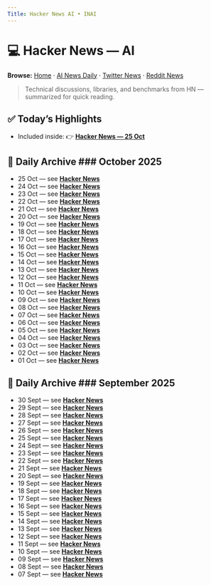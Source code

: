 ```yaml
---
Title: Hacker News AI • INAI
---
```


# 💻 Hacker News — AI

**Browse:** [Home](index.md) · [AI News Daily](news.md) · [Twitter News](twitter-news.md) · [Reddit News](reddit-news.md)

> Technical discussions, libraries, and benchmarks from HN — summarized for quick reading.

## ✅ Today’s Highlights
- Included inside: 👉 **[Hacker News — 25 Oct](hacker-news/2025/2025-10-25.md)**

## 📅 Daily Archive ### October 2025
- 25 Oct — see **[Hacker News](hacker-news/2025/2025-10-25.md)**
- 24 Oct — see **[Hacker News](hacker-news/2025/2025-10-24.md)**
- 23 Oct — see **[Hacker News](hacker-news/2025/2025-10-23.md)**
- 22 Oct — see **[Hacker News](hacker-news/2025/2025-10-22.md)**
- 21 Oct — see **[Hacker News](hacker-news/2025/2025-10-21.md)**
- 20 Oct — see **[Hacker News](hacker-news/2025/2025-10-20.md)**
- 19 Oct — see **[Hacker News](hacker-news/2025/2025-10-19.md)**
- 18 Oct — see **[Hacker News](hacker-news/2025/2025-10-18.md)**
- 17 Oct — see **[Hacker News](hacker-news/2025/2025-10-17.md)**
- 16 Oct — see **[Hacker News](hacker-news/2025/2025-10-16.md)**
- 15 Oct — see **[Hacker News](hacker-news/2025/2025-10-15.md)**
- 14 Oct — see **[Hacker News](hacker-news/2025/2025-10-14.md)**
- 13 Oct — see **[Hacker News](hacker-news/2025/2025-10-13.md)**
- 12 Oct — see **[Hacker News](hacker-news/2025/2025-10-12.md)**
- 11 Oct — see **[Hacker News](hacker-news/2025/2025-10-11.md)**
- 10 Oct — see **[Hacker News](hacker-news/2025/2025-10-10.md)**
- 09 Oct — see **[Hacker News](hacker-news/2025/2025-10-09.md)**
- 08 Oct — see **[Hacker News](hacker-news/2025/2025-10-08.md)**
- 07 Oct — see **[Hacker News](hacker-news/2025/2025-10-07.md)**
- 06 Oct — see **[Hacker News](hacker-news/2025/2025-10-06.md)**
- 05 Oct — see **[Hacker News](hacker-news/2025/2025-10-05.md)**
- 04 Oct — see **[Hacker News](hacker-news/2025/2025-10-04.md)**
- 03 Oct — see **[Hacker News](hacker-news/2025/2025-10-03.md)**
- 02 Oct — see **[Hacker News](hacker-news/2025/2025-10-02.md)**
- 01 Oct — see **[Hacker News](hacker-news/2025/2025-10-01.md)**

## 📅 Daily Archive ### September 2025
- 30 Sept — see **[Hacker News](hacker-news/2025/2025-09-30.md)**
- 29 Sept — see **[Hacker News](hacker-news/2025/2025-09-29.md)**
- 28 Sept — see **[Hacker News](hacker-news/2025/2025-09-28.md)**
- 27 Sept — see **[Hacker News](hacker-news/2025/2025-09-27.md)**
- 26 Sept — see **[Hacker News](hacker-news/2025/2025-09-26.md)**
- 25 Sept — see **[Hacker News](hacker-news/2025/2025-09-25.md)**
- 24 Sept — see **[Hacker News](hacker-news/2025/2025-09-24.md)**
- 23 Sept — see **[Hacker News](hacker-news/2025/2025-09-23.md)**
- 22 Sept — see **[Hacker News](hacker-news/2025/2025-09-22.md)**
- 21 Sept — see **[Hacker News](hacker-news/2025/2025-09-21.md)**
- 20 Sept — see **[Hacker News](hacker-news/2025/2025-09-20.md)**
- 19 Sept — see **[Hacker News](hacker-news/2025/2025-09-19.md)**
- 18 Sept — see **[Hacker News](hacker-news/2025/2025-09-18.md)**
- 17 Sept — see **[Hacker News](hacker-news/2025/2025-09-17.md)**
- 16 Sept — see **[Hacker News](hacker-news/2025/2025-09-16.md)**
- 15 Sept — see **[Hacker News](hacker-news/2025/2025-09-15.md)**
- 14 Sept — see **[Hacker News](hacker-news/2025/2025-09-14.md)**
- 13 Sept — see **[Hacker News](hacker-news/2025/2025-09-13.md)**
- 12 Sept — see **[Hacker News](hacker-news/2025/2025-09-12.md)**
- 11 Sept — see **[Hacker News](hacker-news/2025/2025-09-11.md)**
- 10 Sept — see **[Hacker News](hacker-news/2025/2025-09-10.md)**
- 09 Sept — see **[Hacker News](hacker-news/2025/2025-09-09.md)**
- 08 Sept — see **[Hacker News](hacker-news/2025/2025-09-08.md)**
- 07 Sept — see **[Hacker News](hacker-news/2025/2025-09-07.md)**
